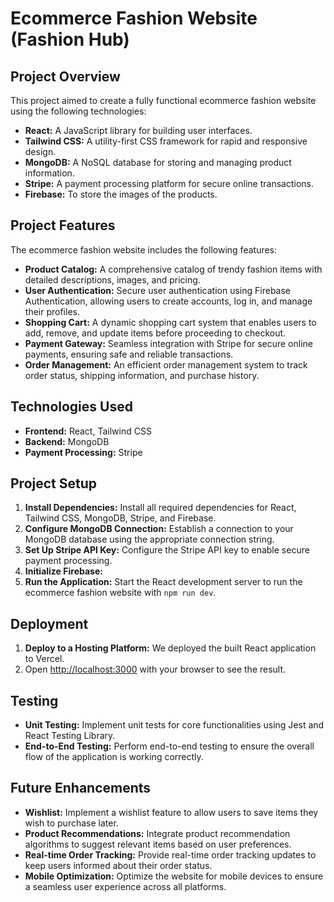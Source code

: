 # Ecommerce Fashion Website (Fashion Hub)

## Project Overview
This project aimed to create a fully functional ecommerce fashion website using the following technologies:

- **React:** A JavaScript library for building user interfaces.
- **Tailwind CSS:** A utility-first CSS framework for rapid and responsive design.
- **MongoDB:** A NoSQL database for storing and managing product information.
- **Stripe:** A payment processing platform for secure online transactions.
- **Firebase:** To store the images of the products.

## Project Features
The ecommerce fashion website includes the following features:

- **Product Catalog:** A comprehensive catalog of trendy fashion items with detailed descriptions, images, and pricing.
- **User Authentication:** Secure user authentication using Firebase Authentication, allowing users to create accounts, log in, and manage their profiles.
- **Shopping Cart:** A dynamic shopping cart system that enables users to add, remove, and update items before proceeding to checkout.
- **Payment Gateway:** Seamless integration with Stripe for secure online payments, ensuring safe and reliable transactions.
- **Order Management:** An efficient order management system to track order status, shipping information, and purchase history.

## Technologies Used
- **Frontend:** React, Tailwind CSS
- **Backend:** MongoDB
- **Payment Processing:** Stripe

## Project Setup
1. **Install Dependencies:** Install all required dependencies for React, Tailwind CSS, MongoDB, Stripe, and Firebase.
2. **Configure MongoDB Connection:** Establish a connection to your MongoDB database using the appropriate connection string.
3. **Set Up Stripe API Key:** Configure the Stripe API key to enable secure payment processing.
4. **Initialize Firebase:** 
5. **Run the Application:** Start the React development server to run the ecommerce fashion website with `npm run dev`.

## Deployment
1. **Deploy to a Hosting Platform:** We deployed the built React application to Vercel.
2. Open [http://localhost:3000](http://localhost:3000) with your browser to see the result.

## Testing
- **Unit Testing:** Implement unit tests for core functionalities using Jest and React Testing Library.
- **End-to-End Testing:** Perform end-to-end testing to ensure the overall flow of the application is working correctly.

## Future Enhancements
- **Wishlist:** Implement a wishlist feature to allow users to save items they wish to purchase later.
- **Product Recommendations:** Integrate product recommendation algorithms to suggest relevant items based on user preferences.
- **Real-time Order Tracking:** Provide real-time order tracking updates to keep users informed about their order status.
- **Mobile Optimization:** Optimize the website for mobile devices to ensure a seamless user experience across all platforms.
